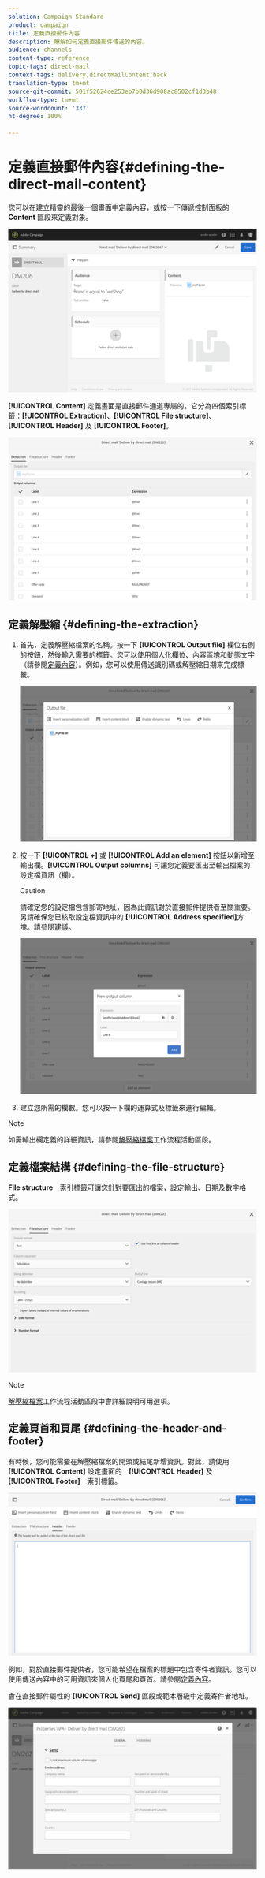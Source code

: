 ```yaml
---
solution: Campaign Standard
product: campaign
title: 定義直接郵件內容
description: 瞭解如何定義直接郵件傳送的內容。
audience: channels
content-type: reference
topic-tags: direct-mail
context-tags: delivery,directMailContent,back
translation-type: tm+mt
source-git-commit: 501f52624ce253eb7b0d36d908ac8502cf1d3b48
workflow-type: tm+mt
source-wordcount: '337'
ht-degree: 100%

---
```



# 定義直接郵件內容{#defining-the-direct-mail-content}

您可以在建立精靈的最後一個畫面中定義內容，或按一下傳遞控制面板的 **Content** 區段來定義對象。

![](assets/direct_mail_6.png)

**[!UICONTROL Content]** 定義畫面是直接郵件通道專屬的。它分為四個索引標籤：**[!UICONTROL Extraction]**、**[!UICONTROL File structure]**、**[!UICONTROL Header]** 及 **[!UICONTROL Footer]**。

![](assets/direct_mail_11.png)

## 定義解壓縮 {#defining-the-extraction}

1. 首先，定義解壓縮檔案的名稱。按一下 **[!UICONTROL Output file]** 欄位右側的按鈕，然後輸入需要的標籤。您可以使用個人化欄位、內容區塊和動態文字（請參閱[定義內容](../../designing/using/personalization.md#example-email-personalization)）。例如，您可以使用傳送識別碼或解壓縮日期來完成標籤。

   ![](assets/direct_mail_12.png)

1. 按一下 **[!UICONTROL +]** 或 **[!UICONTROL Add an element]** 按鈕以新增至輸出欄。**[!UICONTROL Output columns]** 可讓您定義要匯出至輸出檔案的設定檔資訊（欄）。

   >[!CAUTION]
   >
   >請確定您的設定檔包含郵寄地址，因為此資訊對於直接郵件提供者至關重要。另請確保您已核取設定檔資訊中的 **[!UICONTROL Address specified]**&#x200B;方塊。請參閱[建議](../../channels/using/about-direct-mail.md#recommendations)。

   ![](assets/direct_mail_13.png)

1. 建立您所需的欄數。您可以按一下欄的運算式及標籤來進行編輯。

>[!NOTE]
>
>如需輸出欄定義的詳細資訊，請參閱[解壓縮檔案](../../automating/using/extract-file.md)工作流程活動區段。

## 定義檔案結構 {#defining-the-file-structure}

**File structure**　索引標籤可讓您針對要匯出的檔案，設定輸出、日期及數字格式。

![](assets/direct_mail_14.png)

>[!NOTE]
>
>[解壓縮檔案](../../automating/using/extract-file.md)工作流程活動區段中會詳細說明可用選項。

## 定義頁首和頁尾 {#defining-the-header-and-footer}

有時候，您可能需要在解壓縮檔案的開頭或結尾新增資訊。對此，請使用 **[!UICONTROL Content]** 設定畫面的　**[!UICONTROL Header]** 及 **[!UICONTROL Footer]**　索引標籤。

![](assets/direct_mail_7.png)

例如，對於直接郵件提供者，您可能希望在檔案的標題中包含寄件者資訊。您可以使用傳送內容中的可用資訊來個人化頁尾和頁首。請參閱[定義內容](../../designing/using/personalization.md#example-email-personalization)。

會在直接郵件屬性的 **[!UICONTROL Send]** 區段或範本層級中定義寄件者地址。

![](assets/direct_mail_24.png)
